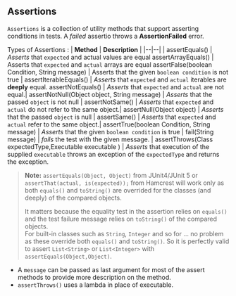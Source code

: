 


## Assertions

`Assertions` is a collection of utility methods that support asserting conditions in tests.
A *failed* assertio throws a **AssertionFailed** error.

Types of Assertions :
| **Method** | **Description** |
|--|--|
| assertEquals() | _Asserts_ that `expected` and actual values are equal
assertArrayEquals()  | Asserts that `expected` and `actual` arrays are equal
assertFalse(boolean Condition, String message) | Asserts that the given `boolean condition` is not true |
assertIterableEquals() | _Asserts_ that `expected` and `actual` iterables are **deeply** equal.
assertNotEquals() | _Asserts_ that `expected` and `actual` are not equal.|
assertNotNull(Object object, String message) | _Asserts_ that the passed `object` is not null |
assertNotSame() | _Asserts_ that `expected` and `actual` do not refer to the same object.|
assertNull(Object object) | _Asserts_ that the passed `object` is null |
assertSame() |  _Asserts_ that `expected` and `actual` refer to the same object.|
assertTrue(boolean Condition, String message) | _Asserts_ that the given `boolean condition` is true |
fail(String message) | _fails_ the test with the given message. |
assertThrows(Class expectedType,Executable executable ) | _Asserts_ that execution of the supplied `executable` throws an exception of the `expectedType` and returns the exception.
> **Note:** `assertEquals(Object, Object)`  from JUnit4/JUnit 5 or  `assertThat(actual, is(expected));`  from Hamcrest will work only as both  `equals()`  and  `toString()`  are overrided for the classes (and deeply) of the compared objects.
> 
> It matters because the equality test in the assertion relies on  `equals()`  and the test failure message relies on  `toString()`  of the compared objects.  
For built-in classes such as  `String`,  `Integer`  and so for ... no problem as these override both  `equals()`  and  `toString()`. So it is perfectly valid to assert  `List<String>`  or  `List<Integer>`  with  `assertEquals(Object,Object)`.
- A `message` can be passed as last argument for most of the assert methods to provide more description on the method.
- `assertThrows()` uses a lambda in place of executable.
